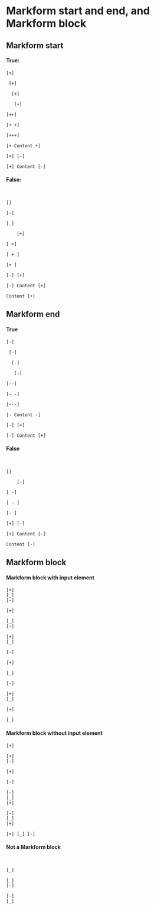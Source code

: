 # Markform start and end, and Markform block

## Markform start

#### True:

```
[+]
```

```
 [+]
```

```
  [+]
```

```
   [+]
```

```
[++]
```

```
[+ +]
```

```
[+++]
```

```
[+ Content +]
```

```
[+] [-]
```

```
[+] Content [-]
```

#### False:

```
 
```

```
[]
```

```
[-]
```

```
[_]
```

```
    [+]
```

```    
[ +]
```

```
[ + ]
```

```
[+ ]
```

```
[-] [+]
```

```
[-] Content [+]
```

```
Content [+]
```

## Markform end

#### True

```
[-]
```

```
 [-]
```

```
  [-]
```

```
   [-]
```

```
[--]
```

```
[- -]
```

```
[---]
```

```
[- Content -]
```

```
[-] [+]
```

```
[-] Content [+]
```


#### False

```
 
```

```
[]
```

```
    [-]
```

```    
[ -]
```

```
[ - ]
```

```
[- ]
```

```
[+] [-]
```

```
[+] Content [-]
```
```
Content [-]
```


## Markform block

#### Markform block with input element


```
[+]
[_]
[-]
```


```
[+]

[_]
[-]
```

```
[+]
[_]

[-]
```

```
[+]

[_]

[-]
```

```
[+]
[_]
```

```
[+]

[_]
```



#### Markform block without input element

```
[+]
```

```
[+]
[-]
```

```
[+]

[-]
```

```
[-]
[_]
[+]
```

```
[-]
[_]
[+]
```

```
[+] [_] [-]
```



#### Not a Markform block

```
 
```

```
[_]
```

```
[_]
[-]
```

```
[-]
[_]
```


